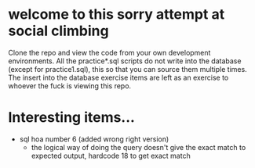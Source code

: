 # welcome to this sorry attempt at social climbing
Clone the repo and view the code from your own development environments. All the practice*.sql scripts do not write into the database (except for practice1.sql), this so that you can source them multiple times. The insert into the database exercise items are left as an exercise to whoever the fuck is viewing this repo.

# Interesting items...
- sql hoa number 6 (added wrong right version)
  - the logical way of doing the query doesn't give the exact match to expected output, hardcode 18 to get exact match